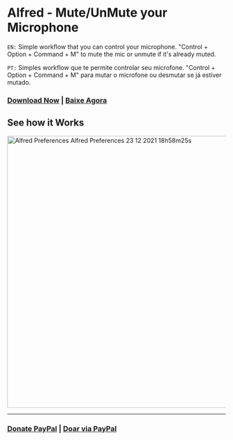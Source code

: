 # Alfred - Mute/UnMute your Microphone
`EN:` Simple workflow that you can control your microphone. "Control + Option + Command + M" to mute the mic or unmute if it's already muted.

`PT:` Simples workflow que te permite controlar seu microfone. "Control + Option + Command + M" para mutar o microfone ou desmutar se já estiver mutado.

### [Download Now](https://github.com/gustavosaez/Alfred-Workflow-Mute-UnMute-Microphone/releases/latest/download/Mute.UnMute.Mic.alfredworkflow) | [Baixe Agora](https://github.com/gustavosaez/Alfred-Workflow-Mute-UnMute-Microphone/releases/latest/download/Mute.UnMute.Mic.alfredworkflow)

## See how it Works
<img width="627" alt="Alfred Preferences  Alfred Preferences  23 12 2021  18h58m25s" src="https://user-images.githubusercontent.com/7749461/147294655-d4e5cc97-e1d8-4503-900c-f1dae48f3c4e.png">

---
### [Donate PayPal](https://paypal.me/gustavosaez) | [Doar via PayPal](https://paypal.me/gustavosaez)
